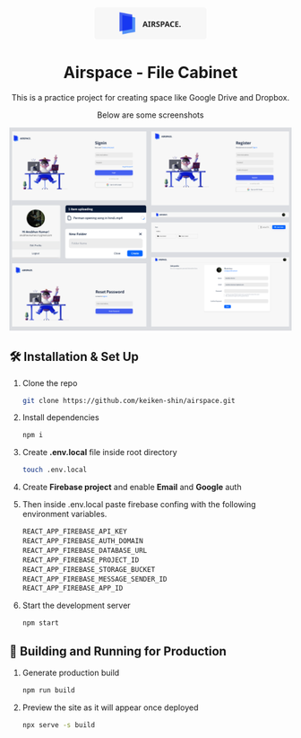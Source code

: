 <div align="center">
  <img alt="Logo" src="static/logo.png" width="200" />
</div>

<h1 align="center">
  Airspace - File Cabinet
</h1>

<p align="center">
  This is a practice project for creating space like Google Drive and Dropbox.
</p>

<p align="center">Below are some screenshots</p>

![demo](static/Airspace-mockup.png)

## 🛠 Installation & Set Up

1. Clone the repo

   ```sh
   git clone https://github.com/keiken-shin/airspace.git
   ```

2. Install dependencies

   ```sh
   npm i
   ```

3. Create **.env.local** file inside root directory

   ```sh
   touch .env.local
   ```

4. Create **Firebase project** and enable **Email** and **Google** auth

5. Then inside .env.local paste firebase confing with the following environment variables.

   ```txt
   REACT_APP_FIREBASE_API_KEY
   REACT_APP_FIREBASE_AUTH_DOMAIN
   REACT_APP_FIREBASE_DATABASE_URL
   REACT_APP_FIREBASE_PROJECT_ID
   REACT_APP_FIREBASE_STORAGE_BUCKET
   REACT_APP_FIREBASE_MESSAGE_SENDER_ID
   REACT_APP_FIREBASE_APP_ID
   ```

6. Start the development server

   ```sh
   npm start
   ```

## 🚀 Building and Running for Production

1. Generate production build

   ```sh
   npm run build
   ```

1. Preview the site as it will appear once deployed

   ```sh
   npx serve -s build
   ```
